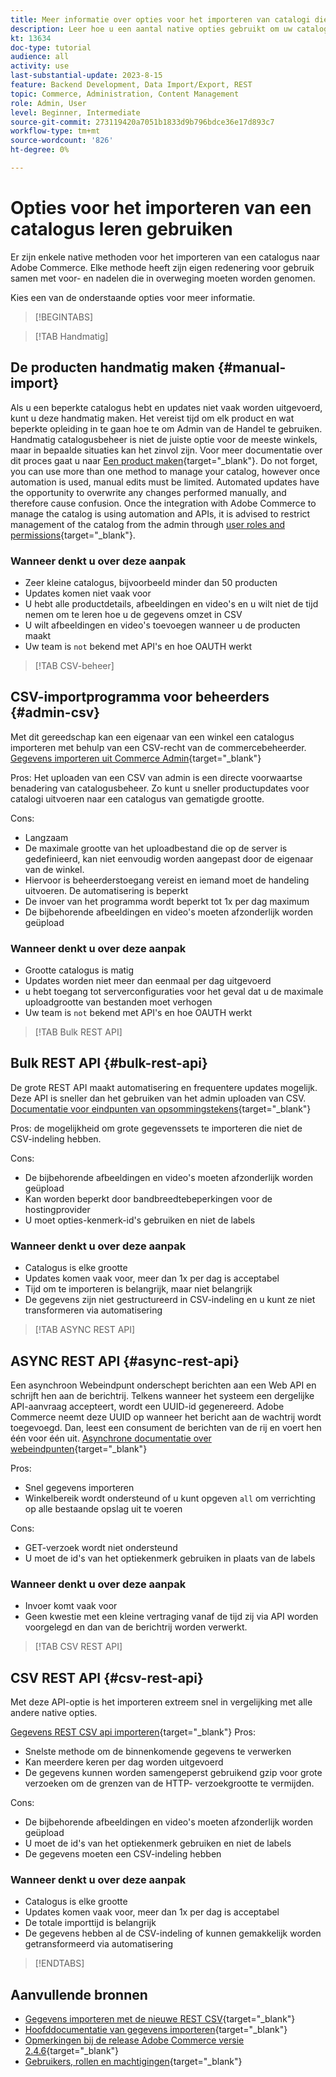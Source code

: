 ```yaml
---
title: Meer informatie over opties voor het importeren van catalogi die bij Adobe Commerce horen
description: Leer hoe u een aantal native opties gebruikt om uw catalogus te importeren in uw Adobe Commerce-winkel.
kt: 13634
doc-type: tutorial
audience: all
activity: use
last-substantial-update: 2023-8-15
feature: Backend Development, Data Import/Export, REST
topic: Commerce, Administration, Content Management
role: Admin, User
level: Beginner, Intermediate
source-git-commit: 273119420a7051b1833d9b796bdce36e17d893c7
workflow-type: tm+mt
source-wordcount: '826'
ht-degree: 0%

---
```


# Opties voor het importeren van een catalogus leren gebruiken

Er zijn enkele native methoden voor het importeren van een catalogus naar Adobe Commerce. Elke methode heeft zijn eigen redenering voor gebruik samen met voor- en nadelen die in overweging moeten worden genomen.

Kies een van de onderstaande opties voor meer informatie.

>[!BEGINTABS]

>[!TAB Handmatig]

## De producten handmatig maken {#manual-import}

Als u een beperkte catalogus hebt en updates niet vaak worden uitgevoerd, kunt u deze handmatig maken. Het vereist tijd om elk product en wat beperkte opleiding in te gaan hoe te om Admin van de Handel te gebruiken. Handmatig catalogusbeheer is niet de juiste optie voor de meeste winkels, maar in bepaalde situaties kan het zinvol zijn. Voor meer documentatie over dit proces gaat u naar [Een product maken](https://experienceleague.adobe.com/docs/commerce-admin/catalog/products/product-create.html){target="_blank"}. Do not forget, you can use more than one method to manage your catalog, however once automation is used, manual edits must be limited. Automated updates have the opportunity to overwrite any changes performed manually, and therefore cause confusion. Once the integration with Adobe Commerce to manage the catalog is using automation and APIs, it is advised to restrict management of the catalog from the admin through [user roles and permissions](https://experienceleague.adobe.com/docs/commerce-admin/systems/user-accounts/permissions-user-roles.html){target="_blank"}.



### Wanneer denkt u over deze aanpak

- Zeer kleine catalogus, bijvoorbeeld minder dan 50 producten
- Updates komen niet vaak voor
- U hebt alle productdetails, afbeeldingen en video&#39;s en u wilt niet de tijd nemen om te leren hoe u de gegevens omzet in CSV
- U wilt afbeeldingen en video&#39;s toevoegen wanneer u de producten maakt
- Uw team is `not` bekend met API&#39;s en hoe OAUTH werkt



>[!TAB CSV-beheer]

## CSV-importprogramma voor beheerders {#admin-csv}

Met dit gereedschap kan een eigenaar van een winkel een catalogus importeren met behulp van een CSV-recht van de commercebeheerder.
[Gegevens importeren uit Commerce Admin](https://experienceleague.adobe.com/docs/commerce-admin/systems/data-transfer/import/data-import.html){target="_blank"}

Pros: Het uploaden van een CSV van admin is een directe voorwaartse benadering van catalogusbeheer. Zo kunt u sneller productupdates voor catalogi uitvoeren naar een catalogus van gematigde grootte.

Cons:

- Langzaam
- De maximale grootte van het uploadbestand die op de server is gedefinieerd, kan niet eenvoudig worden aangepast door de eigenaar van de winkel.
- Hiervoor is beheerderstoegang vereist en iemand moet de handeling uitvoeren. De automatisering is beperkt
- De invoer van het programma wordt beperkt tot 1x per dag maximum
- De bijbehorende afbeeldingen en video&#39;s moeten afzonderlijk worden geüpload



### Wanneer denkt u over deze aanpak

- Grootte catalogus is matig
- Updates worden niet meer dan eenmaal per dag uitgevoerd
- u hebt toegang tot serverconfiguraties voor het geval dat u de maximale uploadgrootte van bestanden moet verhogen
- Uw team is `not` bekend met API&#39;s en hoe OAUTH werkt



>[!TAB Bulk REST API]

## Bulk REST API {#bulk-rest-api}

De grote REST API maakt automatisering en frequentere updates mogelijk. Deze API is sneller dan het gebruiken van het admin uploaden van CSV.
[Documentatie voor eindpunten van opsommingstekens](https://developer.adobe.com/commerce/webapi/rest/use-rest/bulk-endpoints/){target="_blank"}

Pros: de mogelijkheid om grote gegevenssets te importeren die niet de CSV-indeling hebben.

Cons:

- De bijbehorende afbeeldingen en video&#39;s moeten afzonderlijk worden geüpload
- Kan worden beperkt door bandbreedtebeperkingen voor de hostingprovider
- U moet opties-kenmerk-id&#39;s gebruiken en niet de labels



### Wanneer denkt u over deze aanpak

- Catalogus is elke grootte
- Updates komen vaak voor, meer dan 1x per dag is acceptabel
- Tijd om te importeren is belangrijk, maar niet belangrijk
- De gegevens zijn niet gestructureerd in CSV-indeling en u kunt ze niet transformeren via automatisering



>[!TAB ASYNC REST API]

## ASYNC REST API {#async-rest-api}

Een asynchroon Webeindpunt onderschept berichten aan een Web API en schrijft hen aan de berichtrij. Telkens wanneer het systeem een dergelijke API-aanvraag accepteert, wordt een UUID-id gegenereerd. Adobe Commerce neemt deze UUID op wanneer het bericht aan de wachtrij wordt toegevoegd. Dan, leest een consument de berichten van de rij en voert hen één voor één uit.
[Asynchrone documentatie over webeindpunten](https://developer.adobe.com/commerce/webapi/rest/use-rest/asynchronous-web-endpoints/){target="_blank"}

Pros:

- Snel gegevens importeren
- Winkelbereik wordt ondersteund of u kunt opgeven `all` om verrichting op alle bestaande opslag uit te voeren

Cons:

- GET-verzoek wordt niet ondersteund
- U moet de id&#39;s van het optiekenmerk gebruiken in plaats van de labels


### Wanneer denkt u over deze aanpak

- Invoer komt vaak voor
- Geen kwestie met een kleine vertraging vanaf de tijd zij via API worden voorgelegd en dan van de berichtrij worden verwerkt.



>[!TAB CSV REST API]

## CSV REST API {#csv-rest-api}

Met deze API-optie is het importeren extreem snel in vergelijking met alle andere native opties.

[Gegevens REST CSV api importeren](https://developer.adobe.com/commerce/webapi/rest/modules/import/){target="_blank"}
Pros:

- Snelste methode om de binnenkomende gegevens te verwerken
- Kan meerdere keren per dag worden uitgevoerd
- De gegevens kunnen worden samengeperst gebruikend gzip voor grote verzoeken om de grenzen van de HTTP- verzoekgrootte te vermijden.

Cons:

- De bijbehorende afbeeldingen en video&#39;s moeten afzonderlijk worden geüpload
- U moet de id&#39;s van het optiekenmerk gebruiken en niet de labels
- De gegevens moeten een CSV-indeling hebben

### Wanneer denkt u over deze aanpak

- Catalogus is elke grootte
- Updates komen vaak voor, meer dan 1x per dag is acceptabel
- De totale importtijd is belangrijk
- De gegevens hebben al de CSV-indeling of kunnen gemakkelijk worden getransformeerd via automatisering



>[!ENDTABS]

## Aanvullende bronnen

- [Gegevens importeren met de nieuwe REST CSV](https://developer.adobe.com/commerce/webapi/rest/modules/import/){target="_blank"}
- [Hoofddocumentatie van gegevens importeren](https://experienceleague.adobe.com/docs/commerce-admin/systems/data-transfer/import/data-import.html){target="_blank"}
- [Opmerkingen bij de release Adobe Commerce versie 2.4.6](https://experienceleague.adobe.com/docs/commerce-operations/release/notes/adobe-commerce/2-4-6.html){target="_blank"}
- [Gebruikers, rollen en machtigingen](../site-management/users-roles-permissions.md){target="_blank"}
